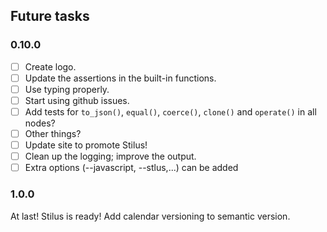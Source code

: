 ## Future tasks

### 0.10.0

 - [ ] Create logo.
 - [ ] Update the assertions in the built-in functions.
 - [ ] Use typing properly.
 - [ ] Start using github issues.
 - [ ] Add tests for `to_json()`, `equal()`, `coerce()`, `clone()` and `operate()` in all nodes?
 - [ ] Other things?
 - [ ] Update site to promote Stilus!
 - [ ] Clean up the logging; improve the output.
 - [ ] Extra options (--javascript, --stlus,...) can be added

### 1.0.0

At last!  Stilus is ready!
Add calendar versioning to semantic version.
 